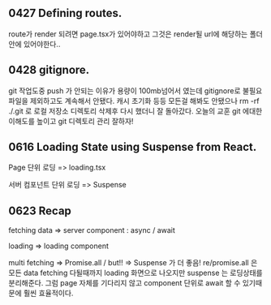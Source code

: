## 0427 Defining routes.
<p>route가 render 되려면 page.tsx가 있어야하고 그것은 render될 url에 해당하는 폴더 안에 있어야한다..

## 0428 gitignore.
<p>git 작업도중 push 가 안되는 이유가 용량이 100mb넘어서 였는데 gitignore로 불필요 파일을 제외하고도 계속해서 안됐다. 캐시 초기화 등등 모든걸 해봐도 안됐으나 rm -rf ./.git 로 로컬 저장소 디렉토리 삭제후 다시 했더니 잘 돌아갔다. 오늘의 교훈 git 에대한 이해도를 높이고 git 디렉토리 관리 잘하자!

## 0616 Loading State using Suspense from React.
<p>Page 단위 로딩 => loading.tsx
<p>서버 컴포넌트 단위 로딩 => Suspense

## 0623 Recap
<p>fetching data => server component : async / await
<p>loading => loading component
<p>multi fetching => Promise.all / but!! => Suspense 가 더 좋음! re/promise.all 은 모든 data fetching 다될때까지 loading 화면으로 나오지만 suspense 는 로딩상태를 분리해준다. 그럼 page 자체를 기다리지 않고 component 단위로 await 할 수 있기때문에 훨씬 효율적이다.